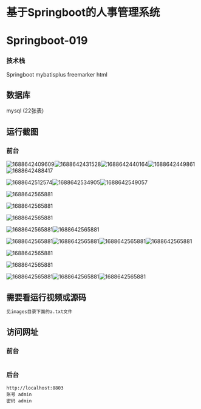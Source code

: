 # 基于Springboot的人事管理系统

# Springboot-019

### 技术栈

Springboot mybatisplus freemarker html

## 数据库

mysql (22张表)



## 运行截图

### 前台

![1688642409609](./images/1.jpg)![1688642431528](./images/2.jpg)![1688642440164](./images/3.jpg)![1688642449861](./images/4.jpg)![1688642488417](./images/5.jpg)

![1688642512574](./images/6.jpg)![1688642534905](./images/7.jpg)![1688642549057](./images/8.jpg)

![1688642565881](./images/9.jpg)

![1688642565881](./images/10.jpg)

![1688642565881](./images/11.jpg)

![1688642565881](./images/12.jpg)![1688642565881](./images/13.jpg)

![1688642565881](./images/14.jpg)![1688642565881](./images/15.jpg)![1688642565881](./images/17.jpg)![1688642565881](./images/16.jpg)



![1688642565881](./images/18.jpg)

![1688642565881](./images/19.jpg)

![1688642565881](./images/20.jpg)![1688642565881](./images/21.jpg)![1688642565881](./images/22.jpg)

### 

## 需要看运行视频或源码

```html
见images目录下面的a.txt文件
```





## 访问网址

### 前台

```

```

### 后台

```
http://localhost:8803
账号 admin
密码 admin
```


